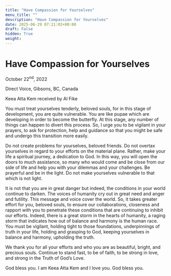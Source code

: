 ```yaml
---
title: "Have Compassion for Yourselves"
menu_title: ""
description: "Have Compassion for Yourselves"
date: 2025-06-29 07:21:03+00:00
draft: False
hidden: True
weight:
---
```

# Have Compassion for Yourselves

October 22<sup>nd</sup>, 2022

Direct Voice, Gibsons, BC, Canada

Keea Atta Kem received by Al Fike

You must treat yourselves tenderly, beloved souls, for in this stage of development, you are quite vulnerable. You are like pupae which are developing in order to become the butterfly. At this stage, any number of things can happen to divert this process. So, I urge you to be vigilant in your prayers, to ask for protection, help and guidance so that you might be safe and undergo this transition more easily.

Do not create problems for yourselves, beloved friends. Do not overtax yourselves in regard to your efforts on the material plane. Rather, make your life a spiritual journey, a dedication to God. In this way, you will open the doors to much assistance, so many who would come and be close from our side of life and help you with your dilemmas and your challenges. Be prayerful and be in the light. Do not make yourselves vulnerable to that which is not light.

It is not that you are in great danger but indeed, the conditions in your world continue to darken. The voices of humanity cry out in great need and anger and futility. This message and voice cover the world. So, it takes greater effort for you, beloved souls, to ensure our collaborations, closeness and rapport with you to penetrate these conditions that are continuing to inhibit our efforts. Indeed, there is a great storm in the hearts of humanity, a raging storm that indicates how out of balance and harmony is the human race. You must be vigilant, holding tight to those foundations, underpinnings of truth in your life, holding and grasping to God, keeping yourselves in balance and harmony, upholding the truth.

We thank you for all your efforts and who you are as beautiful, bright, and precious souls. Continue to stand fast, to be of faith, to be strong in love, and strong in the Truth of God’s Love.

God bless you. I am Keea Atta Kem and I love you. God bless you.
